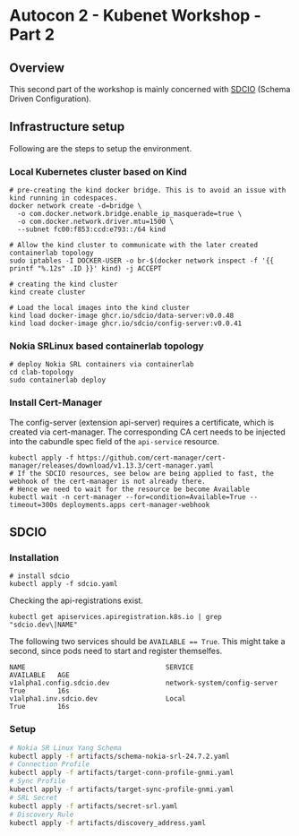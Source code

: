 # Autocon 2 - Kubenet Workshop - Part 2

## Overview
This second part of the workshop is mainly concerned with [SDCIO](https://docs.sdcio.dev/) (Schema Driven Configuration).

## Infrastructure setup

Following are the steps to setup the environment.

### Local Kubernetes cluster based on Kind

```shell
# pre-creating the kind docker bridge. This is to avoid an issue with kind running in codespaces. 
docker network create -d=bridge \
  -o com.docker.network.bridge.enable_ip_masquerade=true \
  -o com.docker.network.driver.mtu=1500 \
  --subnet fc00:f853:ccd:e793::/64 kind

# Allow the kind cluster to communicate with the later created containerlab topology
sudo iptables -I DOCKER-USER -o br-$(docker network inspect -f '{{ printf "%.12s" .ID }}' kind) -j ACCEPT

# creating the kind cluster
kind create cluster
```

```shell
# Load the local images into the kind cluster
kind load docker-image ghcr.io/sdcio/data-server:v0.0.48
kind load docker-image ghcr.io/sdcio/config-server:v0.0.41
```

### Nokia SRLinux based containerlab topology

```shell
# deploy Nokia SRL containers via containerlab
cd clab-topology
sudo containerlab deploy
```

### Install Cert-Manager

The config-server (extension api-server) requires a certificate, which is created via cert-manager. The corresponding CA cert needs to be injected into the cabundle spec field of the `api-service` resource.

```shell
kubectl apply -f https://github.com/cert-manager/cert-manager/releases/download/v1.13.3/cert-manager.yaml
# If the SDCIO resources, see below are being applied to fast, the webhook of the cert-manager is not already there.
# Hence we need to wait for the resource be become Available
kubectl wait -n cert-manager --for=condition=Available=True --timeout=300s deployments.apps cert-manager-webhook
```

## SDCIO

### Installation

```shell
# install sdcio
kubectl apply -f sdcio.yaml
```

Checking the api-registrations exist.

```shell
kubectl get apiservices.apiregistration.k8s.io | grep "sdcio.dev\|NAME"
```

The following two services should be `AVAILABLE == True`. This might take a second, since pods need to start and register themselfes.

```shell
NAME                                   SERVICE                        AVAILABLE   AGE
v1alpha1.config.sdcio.dev              network-system/config-server   True        16s
v1alpha1.inv.sdcio.dev                 Local                          True        16s
```

### Setup

```bash
# Nokia SR Linux Yang Schema
kubectl apply -f artifacts/schema-nokia-srl-24.7.2.yaml
# Connection Profile
kubectl apply -f artifacts/target-conn-profile-gnmi.yaml
# Sync Profile
kubectl apply -f artifacts/target-sync-profile-gnmi.yaml
# SRL Secret
kubectl apply -f artifacts/secret-srl.yaml
# Discovery Rule
kubectl apply -f artifacts/discovery_address.yaml
```
